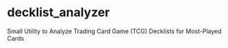 # decklist_analyzer
Small Utility to Analyze Trading Card Game (TCG) Decklists for Most-Played Cards
